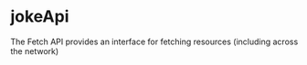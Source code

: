 # jokeApi
The Fetch API provides an interface for fetching resources (including across the network)
